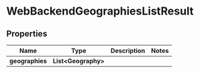 

# WebBackendGeographiesListResult


## Properties

| Name | Type | Description | Notes |
|------------ | ------------- | ------------- | -------------|
|**geographies** | **List&lt;Geography&gt;** |  |  |



